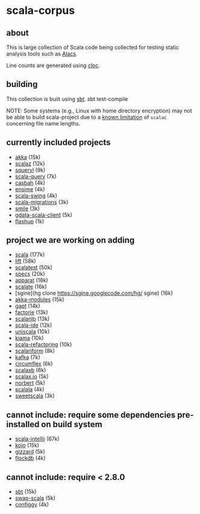 # scala-corpus #
## about ##
This is large collection of Scala code being collected for testing static analysis tools such as [Alacs](https://github.com/alacscala/alacs).

Line counts are generated using [cloc](http://cloc.sourceforge.net/).

## building  ##
This collection is built using [sbt](http://code.google.com/p/simple-build-tool/).
    sbt test-compile

NOTE: Some systems (e.g., Linux with home directory encryption) may not be able to build scala-project due to a [known limitation](http://lampsvn.epfl.ch/trac/scala/ticket/3623) of `scalac` concerning file name lengths.

## currently included projects ##
* [akka](https://github.com/jboner/akka) (15k)
* [scalaz](https://github.com/scalaz/scalaz) (12k)
* [squeryl](https://github.com/max-l/Squeryl)  (9k)
* [scala-query](https://github.com/szeiger/scala-query) (7k)
* [casbah](https://github.com/mongodb/casbah) (4k)
* [ensime](https://github.com/aemoncannon/ensime) (4k)
* [scala-swing](https://github.com/ingoem/scala-swing) (4k)
* [scala-migrations](http://code.google.com/p/scala-migrations/source/checkout) (3k)
* [smile](https://github.com/robey/smile) (3k)
* [gdata-scala-client](http://code.google.com/p/gdata-scala-client/source/checkout) (5k)
* [flashup](https://github.com/ymasory/Flashup) (1k)

## project we are working on adding ##
* [scala](https://github.com/scala/scala) (177k)
* [lift](https://github.com/lift/lift) (58k)
* [scalatest](http://www.scalatest.org/download) (50k)
* [specs](http://code.google.com/p/specs/source/checkout) (20k)
* [apparat](http://code.google.com/p/apparat/source/checkout) (18k)
* [scalate](https://github.com/scalate/scalate) (16k)
* [sgine](hg clone https://sgine.googlecode.com/hg/ sgine) (16k)
* [akka-modules](https://github.com/jboner/akka-modules) (15k)
* [gapt](http://code.google.com/p/gapt/source/checkout) (14k)
* [factorie](http://code.google.com/p/factorie/source/checkout) (13k)
* [scalanlp](https://github.com/dlwh/scalanlp-core) (13k)
* [scala-ide](http://www.assembla.com/wiki/show/scala-ide/Source_Code) (12k)
* [uniscala](http://uniscala.net/mvn/source-repository.html) (10k)
* [kiama](http://code.google.com/p/kiama/source/checkout) (10k)
* [scala-refactoring](http://www.assembla.com/code/scala-refactoring/git/nodes?rev=master) (10k)
* [scalariform](https://github.com/mdr/scalariform) (8k)
* [kafka](https://github.com/kafka-dev/kafka) (7k)
* [circumflex](https://github.com/inca/circumflex) (6k)
* [scalaxb](https://github.com/eed3si9n/scalaxb) (6k)
* [scalax.io](https://github.com/eengbrec/Scalax.IO) (5k)
* [norbert](https://github.com/rhavyn/norbert) (5k)
* [scalala](http://code.google.com/p/scalala/source/checkout) (4k)
* [sweetscala](http://code.google.com/p/sweetscala/source/checkout) (3k)

## cannot include: require some dependencies pre-installed on build system ##
* [scala-intellij](http://git.jetbrains.org/?p=idea/scala-plugin.git) (67k)
* [kojo](http://code.google.com/p/kojo/source/checkout) (15k)
* [gizzard](https://github.com/twitter/gizzard) (5k)
* [flockdb](https://github.com/twitter/flockdb) (4k)

## cannot include: require < 2.8.0 ##
* [sbt](http://code.google.com/p/simple-build-tool/source/checkout) (15k)
* [swap-scala](http://code.google.com/p/swap-scala/source/checkout) (5k)
* [configgy](https://github.com/robey/configgy) (4k)


